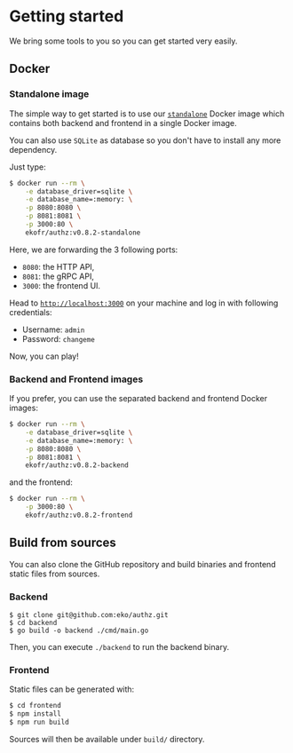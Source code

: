 # Getting started

We bring some tools to you so you can get started very easily.

## Docker

### Standalone image

The simple way to get started is to use our [`standalone`](https://github.com/eko/authz/blob/master/Dockerfile.standalone) Docker image which contains both backend and frontend in a single Docker image.

You can also use `SQLite` as database so you don't have to install any more dependency.

Just type:

```bash
$ docker run --rm \
    -e database_driver=sqlite \
    -e database_name=:memory: \
    -p 8080:8080 \
    -p 8081:8081 \
    -p 3000:80 \
    ekofr/authz:v0.8.2-standalone
```

Here, we are forwarding the 3 following ports:

* `8080`: the HTTP API,
* `8081`: the gRPC API,
* `3000`: the frontend UI.

Head to [`http://localhost:3000`](http://localhost:3000) on your machine and log in with following credentials:
* Username: `admin`
* Password: `changeme`

Now, you can play!

### Backend and Frontend images

If you prefer, you can use the separated backend and frontend Docker images:

```bash
$ docker run --rm \
    -e database_driver=sqlite \
    -e database_name=:memory: \
    -p 8080:8080 \
    -p 8081:8081 \
    ekofr/authz:v0.8.2-backend
```

and the frontend:

```bash
$ docker run --rm \
    -p 3000:80 \
    ekofr/authz:v0.8.2-frontend
```

## Build from sources

You can also clone the GitHub repository and build binaries and frontend static files from sources.

### Backend

```
$ git clone git@github.com:eko/authz.git
$ cd backend
$ go build -o backend ./cmd/main.go
```

Then, you can execute `./backend` to run the backend binary.

### Frontend

Static files can be generated with:

```bash
$ cd frontend
$ npm install
$ npm run build
```

Sources will then be available under `build/` directory.